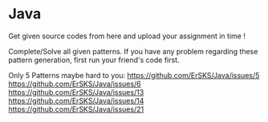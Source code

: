 # Java
Get given source codes from here and upload your assignment in time !

Complete/Solve all given patterns. If you have any problem regarding these pattern generation, first run your friend's code first.

Only 5 Patterns maybe hard to you:
https://github.com/ErSKS/Java/issues/5 https://github.com/ErSKS/Java/issues/6 https://github.com/ErSKS/Java/issues/13 https://github.com/ErSKS/Java/issues/14 https://github.com/ErSKS/Java/issues/21

